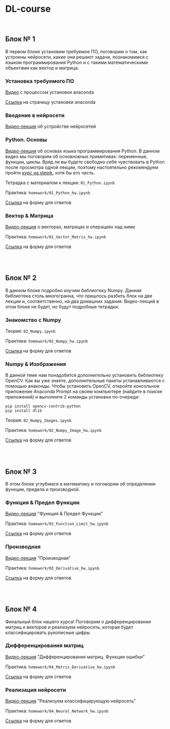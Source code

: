 # DL-course

<br>

## Блок № 1
В первом блоке установим требуемое ПО, поговорим о том, как устроены нейросети, какие они решают задачи, познакомимся с языком программирования Python и с такими математическими объектами как вектор и матрица.

### Установка требуемого ПО
[Видео](https://www.youtube.com/watch?v=UCNa-jHSH1Q&feature=youtu.be) с процессом установки anaconda

[Ссылка](https://www.anaconda.com/products/individual) на страницу установки anaconda

### Введение в нейросети
[Видео-лекция](https://youtu.be/4G8y_ptSlPs) об устройстве нейросетей

### Python. Основы
[Видео-лекция](https://youtu.be/0X-ai15FA4U) об основах языка программирования Python. В данном видео мы поговорим об основновных примитивах: переменные, функции, циклы. Вряд ли вы будете свободно себя чувствовать в Python после просмотра одной лекции, поэтому настоятельно рекомендуем пройти [курс на stepik](https://stepik.org/course/67/promo), хотя бы его часть.

Тетрадка с материалом к лекции: `01_Python.ipynb`

Практика: `homework/01_Python_hw.ipynb`

[Ссылка](https://forms.gle/UDjPWTEwpfCuX6dY9) на форму для ответов

### Вектор & Матрица
[Видео-лекция](https://youtu.be/42E31KhJQwU) о векторах, матрицах и операциях над ними

Практика: `homework/01_Vector_Matrix_hw.ipynb`

[Ссылка](https://forms.gle/EnfVqErdoMgagbcf9) на форму для ответов

<br>
<br>

## Блок № 2
В данном блоке подробно изучим библиотеку Numpy. Данная библиотека столь многогранна, что пришлось разбить блок на две лекции и, соответственно, на два домашних задания. Видео-лекций в этом блоке не будет, но будут подробные тетрадки.

### Знакомство с Numpy
Теория: `02_Numpy.ipynb`

Практика: `homework/02_Numpy_hw.ipynb`

[Ссылка](https://forms.gle/MF1PWEFcS1CAmsVK9) на форму для ответов

### Numpy & Изображения
В данной теме нам понадобится дополнительно установить библиотеку OpenCV. Как вы уже знаете, дополнительные пакеты устанавливаются с помощью анаконды. Чтобы установить OpenCV, откройте консольное приложение Anaconda Prompt на своем компьютере (найдите в поиске приложений) и выполните 2 команды установки по-очереди:
```
pip install opencv-contrib-python
pip install dlib
```

Теория: `02_Numpy_Images.ipynb`

Практика: `homework/02_Numpy_Image_hw.ipynb`

[Ссылка](https://forms.gle/1g3ZkoLRPzNQrj3ZA) на форму для ответов

<br>
<br>

## Блок № 3
В этом блоке углубимся в математику и поговорим об определении функции, предела и производной.

### Функция & Предел Функции 
[Видео-лекция](https://www.youtube.com/watch?v=Vkk8SXJfT5M) "Функция & Предел Функции"

Практика: `homework/03_Function_Limit_hw.ipynb`

[Ссылка](https://forms.gle/Z7JWi88e1tbDhhz7A) на форму для ответов

### Производная
[Видео-лекция](https://www.youtube.com/watch?v=CkT6UZqn_nc) "Производная"

Практика: `homework/03_Derivative_hw.ipynb`

[Ссылка](https://forms.gle/8io92dBQJWL7oc4r9) на форму для ответов

<br>
<br>

## Блок № 4
Финальный блок нашего курса! Поговорим о дифференцировании матриц и векторов и реализуем нейросеть, которая будет классифицировать рукописные цифры

### Дифференцирования матриц
[Видео-лекция]() "Дифференцирования матриц. Функции ошибки"

Практика: `homework/04_Matrix_Derivative_hw.ipynb`

[Ссылка]() на форму для ответов

### Реализация нейросети
[Видео-лекция]() "Реализуем классифицирующую нейросеть"

Практика: `homework/04_Neural_Network_hw.ipynb`

[Ссылка]() на форму для ответов
